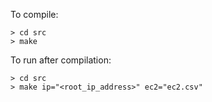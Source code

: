 To compile:

    > cd src
    > make

To run after compilation:

    > cd src
    > make ip="<root_ip_address>" ec2="ec2.csv"

